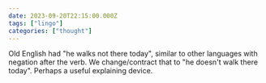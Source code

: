 ```yaml
---
date: 2023-09-20T22:15:00.000Z
tags: ["lingo"]
categories: ["thought"]
---
```

Old English had "he walks not there today", similar to other languages with negation after the verb. We change/contract that to "he doesn't walk there today". Perhaps a useful explaining device.
